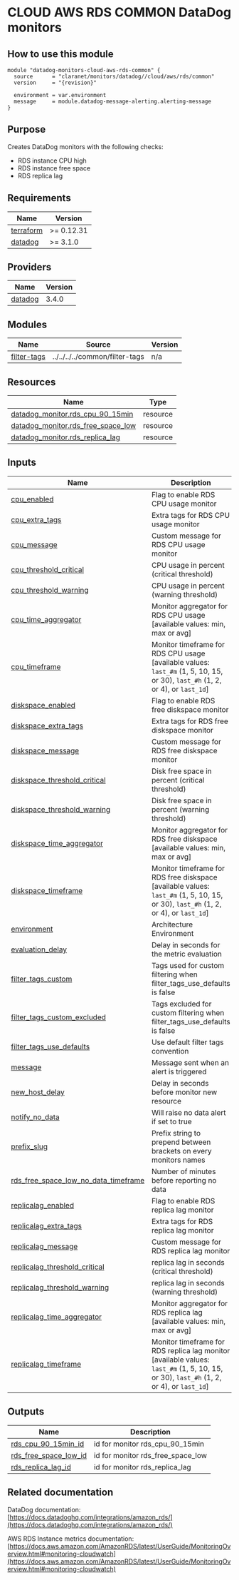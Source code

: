 # CLOUD AWS RDS COMMON DataDog monitors

## How to use this module

```hcl
module "datadog-monitors-cloud-aws-rds-common" {
  source      = "claranet/monitors/datadog//cloud/aws/rds/common"
  version     = "{revision}"

  environment = var.environment
  message     = module.datadog-message-alerting.alerting-message
}

```

## Purpose

Creates DataDog monitors with the following checks:

- RDS instance CPU high
- RDS instance free space
- RDS replica lag

## Requirements

| Name | Version |
|------|---------|
| <a name="requirement_terraform"></a> [terraform](#requirement\_terraform) | >= 0.12.31 |
| <a name="requirement_datadog"></a> [datadog](#requirement\_datadog) | >= 3.1.0 |

## Providers

| Name | Version |
|------|---------|
| <a name="provider_datadog"></a> [datadog](#provider\_datadog) | 3.4.0 |

## Modules

| Name | Source | Version |
|------|--------|---------|
| <a name="module_filter-tags"></a> [filter-tags](#module\_filter-tags) | ../../../../common/filter-tags | n/a |

## Resources

| Name | Type |
|------|------|
| [datadog_monitor.rds_cpu_90_15min](https://registry.terraform.io/providers/DataDog/datadog/latest/docs/resources/monitor) | resource |
| [datadog_monitor.rds_free_space_low](https://registry.terraform.io/providers/DataDog/datadog/latest/docs/resources/monitor) | resource |
| [datadog_monitor.rds_replica_lag](https://registry.terraform.io/providers/DataDog/datadog/latest/docs/resources/monitor) | resource |

## Inputs

| Name | Description | Type | Default | Required |
|------|-------------|------|---------|:--------:|
| <a name="input_cpu_enabled"></a> [cpu\_enabled](#input\_cpu\_enabled) | Flag to enable RDS CPU usage monitor | `string` | `"true"` | no |
| <a name="input_cpu_extra_tags"></a> [cpu\_extra\_tags](#input\_cpu\_extra\_tags) | Extra tags for RDS CPU usage monitor | `list(string)` | `[]` | no |
| <a name="input_cpu_message"></a> [cpu\_message](#input\_cpu\_message) | Custom message for RDS CPU usage monitor | `string` | `""` | no |
| <a name="input_cpu_threshold_critical"></a> [cpu\_threshold\_critical](#input\_cpu\_threshold\_critical) | CPU usage in percent (critical threshold) | `string` | `"90"` | no |
| <a name="input_cpu_threshold_warning"></a> [cpu\_threshold\_warning](#input\_cpu\_threshold\_warning) | CPU usage in percent (warning threshold) | `string` | `"80"` | no |
| <a name="input_cpu_time_aggregator"></a> [cpu\_time\_aggregator](#input\_cpu\_time\_aggregator) | Monitor aggregator for RDS CPU usage [available values: min, max or avg] | `string` | `"min"` | no |
| <a name="input_cpu_timeframe"></a> [cpu\_timeframe](#input\_cpu\_timeframe) | Monitor timeframe for RDS CPU usage [available values: `last_#m` (1, 5, 10, 15, or 30), `last_#h` (1, 2, or 4), or `last_1d`] | `string` | `"last_15m"` | no |
| <a name="input_diskspace_enabled"></a> [diskspace\_enabled](#input\_diskspace\_enabled) | Flag to enable RDS free diskspace monitor | `string` | `"true"` | no |
| <a name="input_diskspace_extra_tags"></a> [diskspace\_extra\_tags](#input\_diskspace\_extra\_tags) | Extra tags for RDS free diskspace monitor | `list(string)` | `[]` | no |
| <a name="input_diskspace_message"></a> [diskspace\_message](#input\_diskspace\_message) | Custom message for RDS free diskspace monitor | `string` | `""` | no |
| <a name="input_diskspace_threshold_critical"></a> [diskspace\_threshold\_critical](#input\_diskspace\_threshold\_critical) | Disk free space in percent (critical threshold) | `string` | `"10"` | no |
| <a name="input_diskspace_threshold_warning"></a> [diskspace\_threshold\_warning](#input\_diskspace\_threshold\_warning) | Disk free space in percent (warning threshold) | `string` | `"20"` | no |
| <a name="input_diskspace_time_aggregator"></a> [diskspace\_time\_aggregator](#input\_diskspace\_time\_aggregator) | Monitor aggregator for RDS free diskspace [available values: min, max or avg] | `string` | `"min"` | no |
| <a name="input_diskspace_timeframe"></a> [diskspace\_timeframe](#input\_diskspace\_timeframe) | Monitor timeframe for RDS free diskspace [available values: `last_#m` (1, 5, 10, 15, or 30), `last_#h` (1, 2, or 4), or `last_1d`] | `string` | `"last_15m"` | no |
| <a name="input_environment"></a> [environment](#input\_environment) | Architecture Environment | `string` | n/a | yes |
| <a name="input_evaluation_delay"></a> [evaluation\_delay](#input\_evaluation\_delay) | Delay in seconds for the metric evaluation | `number` | `900` | no |
| <a name="input_filter_tags_custom"></a> [filter\_tags\_custom](#input\_filter\_tags\_custom) | Tags used for custom filtering when filter\_tags\_use\_defaults is false | `string` | `"*"` | no |
| <a name="input_filter_tags_custom_excluded"></a> [filter\_tags\_custom\_excluded](#input\_filter\_tags\_custom\_excluded) | Tags excluded for custom filtering when filter\_tags\_use\_defaults is false | `string` | `""` | no |
| <a name="input_filter_tags_use_defaults"></a> [filter\_tags\_use\_defaults](#input\_filter\_tags\_use\_defaults) | Use default filter tags convention | `string` | `"true"` | no |
| <a name="input_message"></a> [message](#input\_message) | Message sent when an alert is triggered | `any` | n/a | yes |
| <a name="input_new_host_delay"></a> [new\_host\_delay](#input\_new\_host\_delay) | Delay in seconds before monitor new resource | `number` | `300` | no |
| <a name="input_notify_no_data"></a> [notify\_no\_data](#input\_notify\_no\_data) | Will raise no data alert if set to true | `bool` | `true` | no |
| <a name="input_prefix_slug"></a> [prefix\_slug](#input\_prefix\_slug) | Prefix string to prepend between brackets on every monitors names | `string` | `""` | no |
| <a name="input_rds_free_space_low_no_data_timeframe"></a> [rds\_free\_space\_low\_no\_data\_timeframe](#input\_rds\_free\_space\_low\_no\_data\_timeframe) | Number of minutes before reporting no data | `string` | `30` | no |
| <a name="input_replicalag_enabled"></a> [replicalag\_enabled](#input\_replicalag\_enabled) | Flag to enable RDS replica lag monitor | `string` | `"true"` | no |
| <a name="input_replicalag_extra_tags"></a> [replicalag\_extra\_tags](#input\_replicalag\_extra\_tags) | Extra tags for RDS replica lag monitor | `list(string)` | `[]` | no |
| <a name="input_replicalag_message"></a> [replicalag\_message](#input\_replicalag\_message) | Custom message for RDS replica lag monitor | `string` | `""` | no |
| <a name="input_replicalag_threshold_critical"></a> [replicalag\_threshold\_critical](#input\_replicalag\_threshold\_critical) | replica lag in seconds (critical threshold) | `string` | `"300"` | no |
| <a name="input_replicalag_threshold_warning"></a> [replicalag\_threshold\_warning](#input\_replicalag\_threshold\_warning) | replica lag in seconds (warning threshold) | `string` | `"200"` | no |
| <a name="input_replicalag_time_aggregator"></a> [replicalag\_time\_aggregator](#input\_replicalag\_time\_aggregator) | Monitor aggregator for RDS replica lag [available values: min, max or avg] | `string` | `"min"` | no |
| <a name="input_replicalag_timeframe"></a> [replicalag\_timeframe](#input\_replicalag\_timeframe) | Monitor timeframe for RDS replica lag monitor [available values: `last_#m` (1, 5, 10, 15, or 30), `last_#h` (1, 2, or 4), or `last_1d`] | `string` | `"last_5m"` | no |

## Outputs

| Name | Description |
|------|-------------|
| <a name="output_rds_cpu_90_15min_id"></a> [rds\_cpu\_90\_15min\_id](#output\_rds\_cpu\_90\_15min\_id) | id for monitor rds\_cpu\_90\_15min |
| <a name="output_rds_free_space_low_id"></a> [rds\_free\_space\_low\_id](#output\_rds\_free\_space\_low\_id) | id for monitor rds\_free\_space\_low |
| <a name="output_rds_replica_lag_id"></a> [rds\_replica\_lag\_id](#output\_rds\_replica\_lag\_id) | id for monitor rds\_replica\_lag |
## Related documentation

DataDog documentation: [https://docs.datadoghq.com/integrations/amazon_rds/](https://docs.datadoghq.com/integrations/amazon_rds/)

AWS RDS Instance metrics documentation: [https://docs.aws.amazon.com/AmazonRDS/latest/UserGuide/MonitoringOverview.html#monitoring-cloudwatch](https://docs.aws.amazon.com/AmazonRDS/latest/UserGuide/MonitoringOverview.html#monitoring-cloudwatch)
